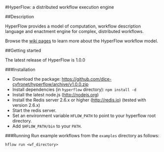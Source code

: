 #HyperFlow: a distributed workflow execution engine

##Description

HyperFlow provides a model of computation, workflow description language and enactment engine for complex, distributed workflows.

Browse the [wiki pages](https://github.com/balis/hyperflow/wiki) to learn more about the HyperFlow workflow model. 

##Getting started

The latest release of HyperFlow is 1.0.0

###Installation
* Download the package: https://github.com/dice-cyfronet/hyperflow/archive/v1.0.0.zip
* Install dependencies (in `hyperflow` directory): `npm install -d`
* Install the latest node.js (http://nodejs.org)
* Install the Redis server 2.6.x or higher (http://redis.io) (tested with version 2.6.x)
* Start the redis server.
* Set an environment variable `HFLOW_PATH` to point to your hyperflow root directory.
* Add `$HFLOW_PATH/bin` to your `PATH`.

###Running
Run example workflows from the `examples` directory as follows: 

```hflow run <wf_directory>```
